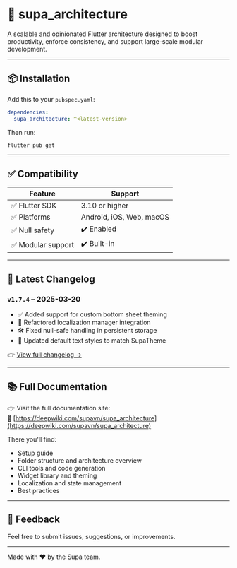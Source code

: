 # 🧱 supa_architecture

A scalable and opinionated Flutter architecture designed to boost productivity, enforce consistency, and support large-scale modular development.

---

## 📦 Installation

Add this to your `pubspec.yaml`:

```yaml
dependencies:
  supa_architecture: ^<latest-version>
```

Then run:

```bash
flutter pub get
```

---

## ✅ Compatibility

| Feature           | Support                  |
|-------------------|--------------------------|
| ✅ Flutter SDK     | 3.10 or higher           |
| ✅ Platforms       | Android, iOS, Web, macOS |
| ✅ Null safety     | ✔️ Enabled                |
| ✅ Modular support | ✔️ Built-in               |

---

## 📜 Latest Changelog

### `v1.7.4` – 2025-03-20
- ✅ Added support for custom bottom sheet theming
- 🧩 Refactored localization manager integration
- 🛠 Fixed null-safe handling in persistent storage
- 💄 Updated default text styles to match SupaTheme

👉 [View full changelog →](https://open.supa.vn/changelog)

---

## 📚 Full Documentation

👉 Visit the full documentation site:  
🔗 [https://deepwiki.com/supavn/supa_architecture](https://deepwiki.com/supavn/supa_architecture)

There you'll find:
- Setup guide
- Folder structure and architecture overview
- CLI tools and code generation
- Widget library and theming
- Localization and state management
- Best practices

---

## 💬 Feedback

Feel free to submit issues, suggestions, or improvements.

---

Made with ❤️ by the Supa team.

